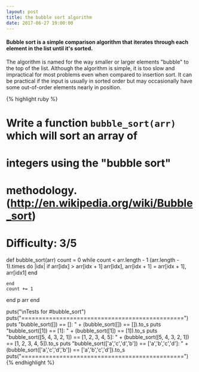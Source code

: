 ```yaml
---
layout: post
title: the bubble sort algorithm
date: 2017-06-27 19:00:00
---
```


<h4>Bubble sort is a simple comparison algorithm that iterates through each element in the list until it's sorted.</h4>

<p>The algorithm is named for the way smaller or larger elements "bubble" to the top of the list. Although the algorithm is simple, it is too slow and impractical for most problems even when compared to insertion sort. It can be practical if the input is usually in sorted order but may occasionally have some out-of-order elements nearly in position.</p>

{% highlight ruby %}
# Write a function `bubble_sort(arr)` which will sort an array of
# integers using the "bubble sort"
# methodology. (http://en.wikipedia.org/wiki/Bubble_sort)
#
# Difficulty: 3/5

def bubble_sort(arr)
  count = 0
  while count < arr.length - 1
    (arr.length - 1).times do |idx|
      if arr[idx] > arr[idx + 1]
        arr[idx], arr[idx + 1] = arr[idx + 1], arr[idx1]
      end

    end
    count += 1
  end
  p arr
end

puts("\nTests for #bubble_sort")
puts("===============================================")
    puts "bubble_sort([]) == []: "  + (bubble_sort([]) == []).to_s
    puts "bubble_sort([1]) == [1]: "  + (bubble_sort([1]) == [1]).to_s
    puts "bubble_sort([5, 4, 3, 2, 1]) == [1, 2, 3, 4, 5]: "  + (bubble_sort([5, 4, 3, 2, 1]) == [1, 2, 3, 4, 5]).to_s
	puts "bubble_sort(['a','c','d','b']) == ['a','b','c','d']: " + (bubble_sort(['a','c','d','b']) == ['a','b','c','d']).to_s
puts("===============================================")
{% endhighlight %}
